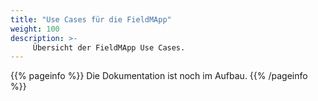 ```yaml
---
title: "Use Cases für die FieldMApp"
weight: 100
description: >-
     Übersicht der FieldMApp Use Cases.
---
```


{{% pageinfo %}}
Die Dokumentation ist noch im Aufbau.
{{% /pageinfo %}}
